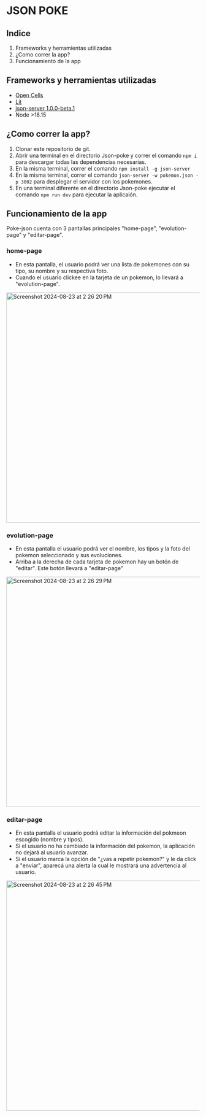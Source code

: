 # JSON POKE

## Indice
1. Frameworks y herramientas utilizadas
2. ¿Como correr la app?
3. Funcionamiento de la app

## Frameworks y herramientas utilizadas
- [Open Cells](https://www.opencells.dev/)
- [Lit](https://lit.dev/)
- [json-server 1.0.0-beta.1](https://www.npmjs.com/package/json-server)
- Node >18.15

## ¿Como correr la app?
1. Clonar este repositorio de git.
2. Abrir una terminal en el directorio Json-poke y correr el comando ```npm i``` para descargar todas las dependencias necesarias.
3. En la misma terminal, correr el comando ```npm install -g json-server```
4. En la misma terminal, correr el comando ```json-server -w pokemon.json -p 3002``` para desplegar el servidor con los pokemones.
6. En una terminal diferente en el directorio Json-poke ejecutar el comando ```npm run dev``` para ejecutar la aplicaión.

## Funcionamiento de la app
Poke-json cuenta con 3 pantallas principales "home-page", "evolution-page" y "editar-page".

### home-page
- En esta pantalla, el usuario podrá ver una lista de pokemones con su tipo, su nombre y su respectiva foto.
- Cuando el usuario clickee en la tarjeta de un pokemon, lo llevará a "evolution-page".

<img width="600" alt="Screenshot 2024-08-23 at 2 26 20 PM" src="https://github.com/user-attachments/assets/71e8acca-6f02-46c5-b453-a5fdb670a702">

### evolution-page
- En esta pantalla el usuario podrá ver el nombre, los tipos y la foto del pokemon seleccionado y sus evoluciones.
- Arriba a la derecha de cada tarjeta de pokemon hay un botón de "editar". Este botón llevará a "editar-page"

<img width="600" alt="Screenshot 2024-08-23 at 2 26 29 PM" src="https://github.com/user-attachments/assets/0fcd099d-aad4-41a0-bdc2-f3af60da04f2">

### editar-page
- En esta pantalla el usuario podrá editar la información del pokmeon escogido (nombre y tipos).
- Si el usuario no ha cambiado la información del pokemon, la aplicación no dejará al usuario avanzar.
- Si el usuario marca la opción de "¿vas a repetir pokemon?" y le da click a "enviar", aparecá una alerta la cual le mostrará una advertencia al usuario.

<img width="600" alt="Screenshot 2024-08-23 at 2 26 45 PM" src="https://github.com/user-attachments/assets/f29db1f6-9cca-4bec-a47e-08f49abeb15e">

